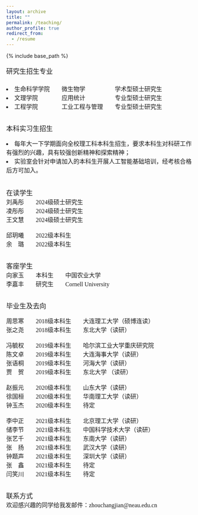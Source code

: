 ```yaml
---
layout: archive
title: ""
permalink: /teaching/
author_profile: true
redirect_from:
  - /resume
---
```


{% include base_path %}

<font face="微软雅黑" size=3>
<p style="line-height:2.0">
<font face="微软雅黑" size=4>研究生招生专业</font>


<li>生命科学学院&emsp;&emsp;微生物学&emsp;&emsp;&emsp;&emsp;&emsp;学术型硕士研究生</li>
<li>文理学院&emsp;&emsp;&emsp;&emsp;应用统计&emsp;&emsp;&emsp;&emsp;&emsp;专业型硕士研究生</li>
<li>工程学院&emsp;&emsp;&emsp;&emsp;工业工程与管理&emsp;&emsp;专业型硕士研究生</li>

&nbsp;
<br>
<font face="微软雅黑" size=4>本科实习生招生</font>

<li>每年大一下学期面向全校理工科本科生招生，要求本科生对科研工作有强烈的兴趣，具有较强创新精神和探索精神；</li>
<li>实验室会针对申请加入的本科生开展人工智能基础培训，经考核合格后方可加入。</li>
<br>
&nbsp;
<br>
<font face="微软雅黑" size=4>在读学生</font>

<br>
刘禹彤&emsp;&emsp;2024级硕士研究生<br>
凌彤彤&emsp;&emsp;2024级硕士研究生<br>
王文慧&emsp;&emsp;2024级硕士研究生<br>
<br>
邱玥曦&emsp;&emsp;2022级本科生<br>
余&emsp;璐&emsp;&emsp;2022级本科生<br>
<br>

<font face="微软雅黑" size=4>客座学生</font>
<br>
向家玉&emsp;&emsp;本科生&emsp;&emsp;中国农业大学<br>
李嘉丰&emsp;&emsp;研究生&emsp;&emsp;Cornell University<br>

<br>
<font face="微软雅黑" size=4>毕业生及去向</font>
<br>

周思寒&emsp;&emsp;2018级本科生&emsp;&emsp;大连理工大学（硕博连读）<br>
张之尧&emsp;&emsp;2018级本科生&emsp;&emsp;东北大学（读研）<br>
<br>
冯毓权&emsp;&emsp;2019级本科生&emsp;&emsp;哈尔滨工业大学重庆研究院<br>
陈文卓&emsp;&emsp;2019级本科生&emsp;&emsp;大连海事大学（读研）<br>
张语桐&emsp;&emsp;2019级本科生&emsp;&emsp;河海大学（读研）<br>
贾&emsp;贺&emsp;&emsp;2019级本科生&emsp;&emsp;东北大学 （读研）<br>
<br>
赵振元&emsp;&emsp;2020级本科生&emsp;&emsp;山东大学（读研）<br>
徐国桓&emsp;&emsp;2020级本科生&emsp;&emsp;华南理工大学（读研）<br>
钟玉杰&emsp;&emsp;2020级本科生&emsp;&emsp;待定<br>
<br>
李中正&emsp;&emsp;2021级本科生&emsp;&emsp;北京理工大学（读研）<br>
储李节&emsp;&emsp;2021级本科生&emsp;&emsp;中国科学技术大学（读研）<br>
张艺千&emsp;&emsp;2021级本科生&emsp;&emsp;东南大学（读研）<br>
张&emsp;扬&emsp;&emsp;2021级本科生&emsp;&emsp;武汉大学（读研）<br>
钟题声&emsp;&emsp;2021级本科生&emsp;&emsp;深圳大学（读研）<br>
张&emsp;鑫&emsp;&emsp;2021级本科生&emsp;&emsp;待定<br>
闫笑川&emsp;&emsp;2021级本科生&emsp;&emsp;待定<br>

<br>
<font face="微软雅黑" size=4>联系方式</font>
<br>
欢迎感兴趣的同学给我发邮件：zhouchangjian@neau.edu.cn
<br>
</p>
</font> 

